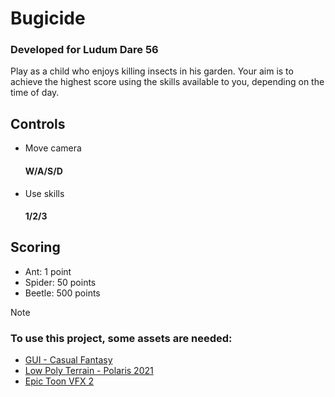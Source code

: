 # Bugicide
### Developed for Ludum Dare 56

Play as a child who enjoys killing insects in his garden.
Your aim is to achieve the highest score using the skills available to you, depending on the time of day.

## Controls
* Move camera
  #### W/A/S/D
* Use skills
  #### 1/2/3

## Scoring
* Ant: 1 point
* Spider: 50 points
* Beetle: 500 points

> [!NOTE]
> ### To use this project, some assets are needed:
> * [GUI - Casual Fantasy](https://assetstore.unity.com/packages/2d/gui/gui-casual-fantasy-265651)
> * [Low Poly Terrain - Polaris 2021](https://assetstore.unity.com/packages/tools/terrain/low-poly-terrain-polaris-2021-196648)
> * [Epic Toon VFX 2](https://assetstore.unity.com/packages/vfx/particles/spells/epic-toon-vfx-2-157651)
